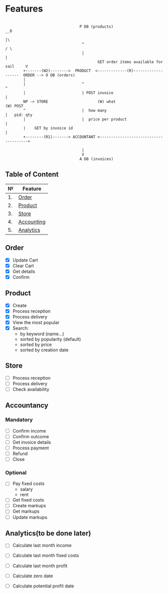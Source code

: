 # Features

```

                                 P DB (products)                              __O
                                                                                |\
                                  ^                                            / \
                                  |                                             |
                                         GET order items available for sail     V
        +-------(W2)-------->  PRODUCT  <-------------(R)-------------------  ORDER --> O DB (orders)
        |                                                                       
        |                         ^                                             ^
        |                         | POST invoice                                |
        NP -> STORE                      (W) what                                      (W) POST
        ^                         |  how many                                   |   pid: qty
        |                         |  price per product                          |
        |    GET by invoice id                                                  |
        +--------(R1)-------> ACCOUNTANT <--------------------------------------+

                                  |
                                  V
                                 A DB (invoices) 
```                                 

## Table of Content

| №| Feature |
| ----------- | ----------- |
| 1.  | [Order](#order)
| 2.  | [Product](#product)
| 3.  | [Store](#store)
| 4.  | [Accounting](#accounting)
| 5.  | [Analytics](#analytics)

## Order

- [x] Update Cart
- [x] Clear Cart 
- [X] Get details 
- [x] Confirm

## Product

- [x] Create
- [x] Process reception 
- [x] Process delivery 
- [x] View the most popular
- [x] Search:
    - by keyword (name...)
    - sorted by popularity (default)
    - sorted by price 
    - sorted by creation date

## Store

- [ ] Process reception
- [ ] Process delivery
- [ ] Check availability

## Accountancy

### Mandatory

- [ ] Confirm income
- [ ] Confirm outcome
- [ ] Get invoice details
- [ ] Process payment
- [ ] Refund
- [ ] Close 

### Optional

- [ ] Pay fixed costs
    - salary
    - rent
- [ ] Get fixed costs
- [ ] Create markups
- [ ] Get markups
- [ ] Update markups

## Analytics(to be done later)

- [ ] Calculate last month income
- [ ] Calculate last month fixed costs
- [ ] Calculate last month profit
- [ ] Calculate zero date
- [ ] Calculate potential profit date




